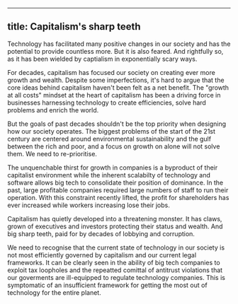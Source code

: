 
---
title: Capitalism's sharp teeth
---

Technology has facilitated many positive changes in our society and has the
potential to provide countless more. But it is also feared. And rightfully so,
as it has been wielded by captialism in exponentially scary ways.

For decades, capitalism has focused our society on creating ever more growth and
wealth. Despite some imperfections, it's hard to argue that the core ideas behind
capitalism haven't been felt as a net benefit. The "growth at all costs" mindset
at the heart of capitalism has been a driving force in businesses harnessing technology
to create efficiencies, solve hard problems and enrich the world.

But the goals of past decades shouldn't be the top priority when designing how
our society operates. The biggest problems of the start of the 21st century are
centered around environmental sustainability and the gulf between the rich and
poor, and a focus on growth on alone will not solve them. We need to re-prioritise.

The unquenchable thirst for growth in companies is a byproduct of their capitalist
environment while the inherent scalabilty of technology and software allows big tech
to consolidate their position of dominance. In the past, large profitable companies
required large numbers of staff to run their operation. With this constraint recently
lifted, the profit for shareholders has ever increased while workers increasing
lose their jobs.

Capitalism has quietly developed into a threatening monster. It has claws, grown of
executives and investors protecting their status and wealth. And big sharp teeth,
paid for by decades of lobbying and corruption. 

We need to recognise that the current state of technology in our society is not
most efficiently governed by capitalism and our current legal frameworks. It
can be clearly seen in the ability of big tech companies to exploit tax loopholes
and the repeatted comittal of antitrust violations that our goverments are
ill-equipped to regulate technology companies. This is symptomatic of an insufficient
framework for getting the most out of technology for the entire planet.


